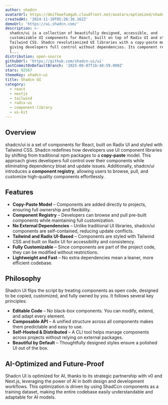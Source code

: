 ```yaml
---
author: shadcn
avatarUrl: https://deifkwefumgah.cloudfront.net/avatars/optimized/shadcn-ui-avatar-128.webp
createdAt: '2024-11-10T05:26:36.162Z'
demoUrl: 'https://ui.shadcn.com/'
description: >-
  shadcn/ui is a collection of beautifully designed, accessible, and
  customizable UI components for React, built on top of Radix UI and styled with
  Tailwind CSS. Shadcn revolutionized UI libraries with a copy-paste model,
  giving developers full control without dependencies. Its component registry
  l...
distribution: open-source
githubUrl: 'https://github.com/shadcn-ui/ui'
lastCommitOnDefaultBranch: '2025-08-07T16:48:59.000Z'
stars: 92567
themeKey: shadcn-ui
title: Shadcn UI
category:
  - react
  - nextjs
  - tailwind
  - radix-ui
  - component-library
  - ui-kit
---
```


## Overview

shadcn/ui is a set of components for React, built on Radix UI and styled with Tailwind CSS. Shadcn redefines how developers use UI component libraries by shifting from traditional npm packages to a **copy-paste** model. This approach gives developers full control over their components while eliminating dependency bloat and update issues. Additionally, shadcn/ui introduces a **component registry**, allowing users to browse, pull, and customize high-quality components effortlessly.

## Features

- **Copy-Paste Model** – Components are added directly to projects, ensuring full ownership and flexibility.
- **Component Registry** – Developers can browse and pull pre-built components while maintaining full customization.
- **No External Dependencies** – Unlike traditional UI libraries, shadcn/ui components are self-contained, reducing update conflicts.
- **Tailwind and Radix UI-Based** – Components are styled with Tailwind CSS and built on Radix UI for accessibility and consistency.
- **Fully Customizable** – Since components are part of the project code, they can be modified without restrictions.
- **Lightweight and Fast** – No extra dependencies mean a leaner, more efficient codebase.

## Philosophy

Shadcn UI flips the script by treating components as open code, designed to be copied, customized, and fully owned by you. It follows several key principles:

- **Editable Code** – No black-box components. You can modify, extend, and adapt every element.
- **Composable API** – A unified structure across all components makes them predictable and easy to use.
- **Self-Hosted & Distributed** – A CLI tool helps manage components across projects without relying on external packages.
- **Beautiful by Default** – Thoughtfully designed styles ensure a polished UI out of the box.

## AI-Optimized and Future-Proof

Shadcn UI is optimized for AI, thanks to its strategic partnership with v0 and Next.js, leveraging the power of AI in both design and development workflows. This optimization is driven by using ShadCcn components as a training dataset, making the entire codebase easily understandable and adaptable for AI models.
